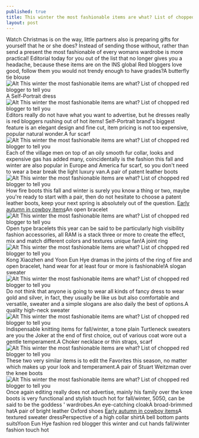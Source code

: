 ```yaml
---
published: true
title: This winter the most fashionable items are what? List of chopped red blogger to tell you
layout: post
---
```

Watch Christmas is on the way, little partners also is preparing gifts for yourself that he or she does? Instead of sending those without, rather than send a present the most fashionable of every womans wardrobe is more practical! Editorial today for you out of the list that no longer gives you a headache, because these items are on the INS global Red bloggers love good, follow them you would not trendy enough to have grades?A butterfly tie blouse![Alt This winter the most fashionable items are what? List of chopped red blogger to tell you](https://c2.staticflickr.com/6/5641/23490684226_f0b7d475a6_z.jpg)A Self-Portrait dress![Alt This winter the most fashionable items are what? List of chopped red blogger to tell you](https://c2.staticflickr.com/6/5634/23221050370_47e616fff6_z.jpg)Editors really do not have what you want to advertise, but he dresses really is red bloggers rushing out of hot items! Self-Portrait brand\'s biggest feature is an elegant design and fine cut, item pricing is not too expensive, popular natural wonder.A fur scarf![Alt This winter the most fashionable items are what? List of chopped red blogger to tell you](https://c1.staticflickr.com/1/767/23516810325_79750ed15c_z.jpg)Each of the village men on top of an oily smooth fur collar, looks and expensive gas has added many, coincidentally is the fashion this fall and winter are also popular in Europe and America fur scarf, so you don\'t need to wear a bear break the light luxury van.A pair of patent leather boots![Alt This winter the most fashionable items are what? List of chopped red blogger to tell you](https://c2.staticflickr.com/6/5644/23516818265_a42f505da4_z.jpg)How fire boots this fall and winter is surely you know a thing or two, maybe you\'re ready to start with a pair, then do not hesitate to choose a patent leather boots, keep your next spring is absolutely out of the question. [Early autumn in cowboy items](http://www.focalstyle.com/2015/09/28/early-autumn-in-cowboy-items/)An open bracelet![Alt This winter the most fashionable items are what? List of chopped red blogger to tell you](https://c2.staticflickr.com/6/5836/22889690313_4e3c27840c_z.jpg)Open type bracelets this year can be said to be particularly high visibility fashion accessories, all RAM is a stack three or more to create the effect, mix and match different colors and textures unique fan!A joint ring![Alt This winter the most fashionable items are what? List of chopped red blogger to tell you](https://c2.staticflickr.com/6/5792/23221078590_e3af14c235_z.jpg)Kong Xiaozhen and Yoon Eun Hye dramas in the joints of the ring of fire and open bracelet, hand wear for at least four or more is fashionable!A slogan sweater![Alt This winter the most fashionable items are what? List of chopped red blogger to tell you](https://c1.staticflickr.com/1/631/22888536394_82a67db1b8_z.jpg)Do not think that anyone is going to wear all kinds of fancy dress to wear gold and silver, in fact, they usually be like us but also comfortable and versatile, sweater and a simple slogans are also daily the best of options.A quality high-neck sweater![Alt This winter the most fashionable items are what? List of chopped red blogger to tell you](https://c2.staticflickr.com/6/5656/23434379121_120956fe9b_z.jpg)Indispensable knitting items for fall/winter, a tone plain Turtleneck sweaters are you the Joker at the end of first choice, out of various coat wore out a gentle temperament.A Choker necklace or thin straps, scarf![Alt This winter the most fashionable items are what? List of chopped red blogger to tell you](https://c2.staticflickr.com/6/5741/22888550624_c47b76eb39_z.jpg)These two very similar items is to edit the Favorites this season, no matter which makes up your look and temperament.A pair of Stuart Weitzman over the knee boots![Alt This winter the most fashionable items are what? List of chopped red blogger to tell you](https://c2.staticflickr.com/6/5644/23221106910_79ba989c57_z.jpg)Once again editing really does not advertise, mainly his family over the knee boots is very functional and stylish touch hot for fall/winter, 5050, can be said to be the goddess \' wardrobes.An eye-catching cloakA broad-brimmed hatA pair of bright leather Oxford shoes [Early autumn in cowboy items](http://www.focalstyle.com/2015/09/28/early-autumn-in-cowboy-items/)A textured sweater dressPerspective of a high collar shirtA bell bottom pants suitsYoon Eun Hye fashion red blogger this winter and cut hands fall/winter fashion touch hot